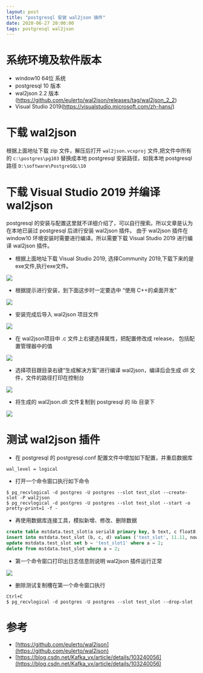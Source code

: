 ```yaml
---
layout: post
title: "postgresql 安装 wal2json 插件"
date: 2020-06-27 20:00:00
tags: postgresql wal2json
---
```


# 系统环境及软件版本

- window10 64位 系统
- postgresql 10 版本
- wal2json 2.2 版本(https://github.com/eulerto/wal2json/releases/tag/wal2json_2_2)
- Visual Studio 2019(https://visualstudio.microsoft.com/zh-hans/)





# 下载 wal2json 

根据上面地址下载 zip 文件，解压后打开 `wal2json.vcxproj` 文件,把文件中所有的 `c:\postgres\pg103` 替换成本地 postgresql 安装路径，如我本地 postgresql 路径 `D:\software\PostgreSQL\10`

# 下载 Visual Studio 2019 并编译 wal2json

postgresql 的安装与配置这里就不详细介绍了，可以自行搜索。所以文章是认为在本地已装过 postgresql 后进行安装 wal2json 插件。
由于 wal2json 插件在 window10 环境安装时需要进行编译。所以需要下载 Visual Studio 2019 进行编译 wal2json 插件。

- 根据上面地址下载 Visual Studio 2019, 选择Community 2019,下载下来的是 exe文件,执行exe文件。

![](https://raw.githubusercontent.com/yupengj/yupengj.github.io/master/images/2020/vs下载.png)

- 根据提示进行安装，到下面这步时一定要选中 “使用 C++的桌面开发”

![](https://raw.githubusercontent.com/yupengj/yupengj.github.io/master/images/2020/vs选择服务.png)

- 安装完成后导入 wal2json 项目文件

![](https://raw.githubusercontent.com/yupengj/yupengj.github.io/master/images/2020/导入插件wal2json.png)

- 在 wal2json项目中 .c 文件上右键选择属性，把配置修改成 release， 包括配置管理器中的值

![](https://raw.githubusercontent.com/yupengj/yupengj.github.io/master/images/2020/调整release.png)

- 选择项目跟目录右键“生成解决方案”进行编译 wal2json，编译后会生成 dll 文件，文件的路径打印在控制台

![](https://raw.githubusercontent.com/yupengj/yupengj.github.io/master/images/2020/编译插件.png)

- 将生成的 wal2json.dll 文件复制到 postgresql 的 lib 目录下

![](https://raw.githubusercontent.com/yupengj/yupengj.github.io/master/images/2020/把插件的dll文件移到pglib文件夹下.png)

# 测试 wal2json 插件

- 在 postgresql 的 postgresql.conf 配置文件中增加如下配置，并重启数据库
```
wal_level = logical
```

- 打开一个命令窗口执行如下命令
```
$ pg_recvlogical -d postgres -U postgres --slot test_slot --create-slot -P wal2json
$ pg_recvlogical -d postgres -U postgres --slot test_slot --start -o pretty-print=1 -f -
```

- 再使用数据库连接工具，模拟新增、修改、删除数据
```sql
create table mstdata.test_slot(a serial8 primary key, b text, c float8, d timestamp);
insert into mstdata.test_slot (b, c, d) values ('test_slot', 11.11, now());
update mstdata.test_slot set b = 'test_slot1' where a = 2;
delete from mstdata.test_slot where a = 2;
```

- 第一个命令窗口打印出日志信息则说明 wal2json 插件运行正常

![](https://raw.githubusercontent.com/yupengj/yupengj.github.io/master/images/2020/日志打印.png)

- 删除测试复制槽在第一个命令窗口执行
```
Ctrl+C
$ pg_recvlogical -d postgres -U postgres --slot test_slot --drop-slot
```

# 参考

- [https://github.com/eulerto/wal2json](https://github.com/eulerto/wal2json)
- [https://blog.csdn.net/Kafka_yx/article/details/103240056](https://blog.csdn.net/Kafka_yx/article/details/103240056)